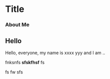 # Title

### About Me

## Hello


Hello, everyone, my name is xxxx yyy and I am ..

fnksnfs **sfskfhsf** fs


fs
fw
sfs
